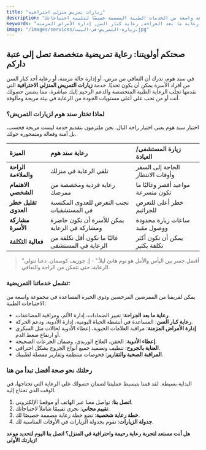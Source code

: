 ```yaml
---
title: "زيارات تمريض منزلي احترافية"
description: "احصل على رعاية تمريضية متخصصة ورحيمة في راحة منزلك. يقدم ممرضونا المسجلون مجموعة واسعة من الخدمات الطبية المصممة خصيصًا لتلبية احتياجاتك."
keywords: "تمريض منزلي, رعاية منزلية, ممرض مسجل, رعاية طبية في المنزل, رعاية ما بعد الجراحة, رعاية كبار السن, إدارة الأمراض المزمنة"
image: "/images/services/زيارة-التمريض-في-البيت.jpg"
---
```


## صحتكم أولويتنا: رعاية تمريضية متخصصة تصل إلى عتبة داركم

في سند هوم، ندرك أن التعافي من مرض، أو إدارة حالة مزمنة، أو رعاية أحد كبار السن من أفراد الأسرة يمكن أن يكون تحديًا. خدمة **زيارات التمريض المنزلي الاحترافية** التي نقدمها تجلب الرعاية الطبية المتخصصة والدعم الرحيم إليك مباشرة، مما يضمن حصولك أنت أو من تحب على أعلى مستويات الجودة من الرعاية في بيئة مريحة ومألوفة.

### لماذا تختار سند هوم لزيارات التمريض؟

اختيار سند هوم يعني اختيار راحة البال. نحن ملتزمون بتقديم خدمة ليست مريحة فحسب، بل آمنة وفعالة ومتمحورة حولك.

| الميزة               | رعاية سند هوم                                   | زيارة المستشفى/العيادة             |
| :------------------- | :---------------------------------------------- | :--------------------------------- |
| **الراحة والملاءمة** | تلقي الرعاية في منزلك                           | الحاجة إلى السفر وأوقات الانتظار   |
| **الاهتمام الشخصي**  | رعاية فردية ومخصصة من ممرضك                     | مواعيد أقصر وغالبًا ما تكون متسرعة |
| **تقليل خطر العدوى** | تجنب التعرض للعدوى المكتسبة في المستشفيات       | خطر أعلى للتعرض للجراثيم           |
| **مشاركة الأسرة**    | يمكن للأسرة أن تكون حاضرة ومشاركة في الرعاية    | ساعات زيارة محدودة ووصول مقيد      |
| **فعالية التكلفة**   | غالبًا ما تكون أقل تكلفة من الرعاية في المستشفى | يمكن أن تكون أكثر تكلفة بكثير      |

> "أفضل جسر بين اليأس والأمل هو نوم هانئ ليلاً." - إ. جوزيف كوسمان. دعنا نتولى الرعاية، حتى تتمكن من الراحة والتعافي.

### تشمل خدماتنا التمريضية:

يمكن لفريقنا من الممرضين المرخصين وذوي الخبرة المساعدة في مجموعة واسعة من الاحتياجات الطبية:

- **رعاية ما بعد الجراحة**: تغيير الضمادات، إدارة الألم، ومراقبة المضاعفات.
- **رعاية كبار السن**: المساعدة في أنشطة الحياة اليومية، إدارة الأدوية، ودعم الحركة.
- **إدارة الأمراض المزمنة**: مراقبة العلامات الحيوية، إعطاء الأدوية لحالات مثل السكري أو ارتفاع ضغط الدم.
- **إعطاء الأدوية**: الحقن، العلاج الوريدي، وضمان الجرعات الصحيحة.
- **العناية بالجروح**: تنظيف وتضميد جميع أنواع الجروح بشكل احترافي.
- **المراقبة الصحية والتقارير**: فحوصات منتظمة وتقارير مفصلة لطبيبك.

### رحلتك نحو صحة أفضل تبدأ من هنا

البداية بسيطة. لقد قمنا بتبسيط عمليتنا لضمان حصولك على الرعاية التي تحتاجها، في الوقت الذي تحتاج إليه.

1.  **اتصل بنا**: تواصل معنا عبر الهاتف أو موقعنا الإلكتروني.
2.  **تقييم مجاني**: نجري تقييمًا شاملاً لاحتياجاتك.
3.  **خطة رعاية شخصية**: نضع خطة رعاية مصممة خصيصًا لك.
4.  **جدولة الزيارات**: نقوم بجدولة الزيارات في الأوقات المناسبة لك.

**هل أنت مستعد لتجربة رعاية رحيمة واحترافية في المنزل؟ اتصل بنا اليوم لتحديد موعد زيارتك الأولى!**
